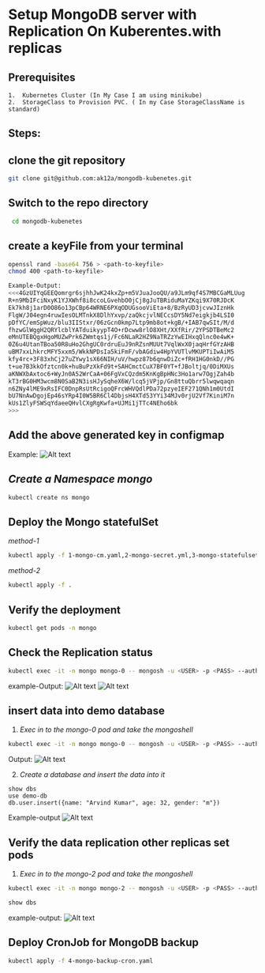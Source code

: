 # Setup MongoDB server with Replication On Kuberentes.with replicas 
## Prerequisites
    1.  Kubernetes Cluster (In My Case I am using minikube)
    2.  StorageClass to Provision PVC. ( In my Case StorageClassName is standard)
    

## Steps: 

## clone the git repository 
```bash
git clone git@github.com:ak12a/mongodb-kubenetes.git
```
## Switch to the repo directory 
 ```bash
  cd mongodb-kubenetes
 ``` 
 

## create a keyFile from your terminal

```bash
openssl rand -base64 756 > <path-to-keyfile>
chmod 400 <path-to-keyfile>

Example-Output:
<<<4GzUIYqGEEQomrgr6sjhhJwK24kxZp+m5VJuaJooQU/a9JLm9qf4S7MBCGaMLUug
R+n9MbIFciNxyK1YJXWhf8i8ccoLGvehbO0jCj8gJuTBRiduMaYZKqi9X70RJDcK
Ek7kh8j1arD0O86o13pCBp64WRNE6PXqODUGsooViEta+8/BzRyUD3jcvwJIznHk
FlgW/J04egn4ruwIesOLMTnkX8DlhYxvp/zaQkcjvlNECcsDY5Nd7eigkjb4LSI0
pDfYC/emSpWuz/blu3IIStxr/06zGcn0kmp7Ltp9mb8ot+kgB/+IAB7qwSIt/M/d
fhzwGlWggH2QRYlcblYATduikyypT4O+rDcww8rlO8XHt/XXfRir/2YPSDTBeMc2
eMnUTEBQgxHgoMUZwPrk6ZWmtqs1j/Fc6NLaR2HZ9NaTRZzYwEIHxqQlnc0e4wK+
0Z6u4UtanTBoa50R8uHo2GhgUC0rdruEuJ9nRZsnMUUt7VqlWxX0jaqHrfGYzAHB
uBM7xxLhkrcMFY5xxm5/WkkNPDsIa5kiFmF/vbAGdiw4HpYVUTlvMKUPTiIwAiM5
kfy4rc+3F83xhCj27uZYwy1sX66NIH/uV/hwpz87b6qnwDiZc+fRH1HG0nkD//PG
t+ue7B3kkOfztcn0k+huBuPzXkFd9t+SAHCmctCuX7BF0YT+fJBoltjq/0DiMXUs
aKNWXbAxtoc6+WyJn0A52WrCaA+06FgVxCQzdm5KnKgBpHNc3Ho1arw7OgjZah4b
kT3rBG0HM3wcm8N0SaB2N3isHJySqheX6W/lcq5jVPjp/Gn8ttuQbrr5lwqwqaqn
n6ZNy4lME9xRsIFC0DnpRsUtRcigoQFrcWHVQdlPDa72pzyeIEF271QNh1m0UtdI
bU7NnAwDgojEp46sYRp4I0W5BR6Cl4DbjsH4XTd53YYi34MJv0rjU2Vf7KiniM7n
kUs1ZlyFSWSqYdaeeQHvlCXgRgKwfa+UJMi1jTTc4NEho6bk
>>>
```


## Add the above generated key in configmap
Example:
![Alt text](image.png)

## *Create a Namespace mongo* 
```bash
kubectl create ns mongo
```

## Deploy the Mongo statefulSet
*method-1*
```bash
kubectl apply -f 1-mongo-cm.yaml,2-mongo-secret.yml,3-mongo-statefulset.yaml
```
*method-2*
```bash
kubectl apply -f . 
```



## Verify the deployment
```bash
kubectl get pods -n mongo
```
    
## Check the Replication status
```bash
kubectl exec -it -n mongo mongo-0 -- mongosh -u <USER> -p <PASS> --authenticationDatabase --eval 'rs.status()'
```
example-Output: 
![Alt text](image-1.png)
![Alt text](image-2.png)



## insert data into demo database
1. *Exec in to the mongo-0 pod and take the mongoshell*
```bash
kubectl exec -it -n mongo mongo-0 -- mongosh -u <USER> -p <PASS> --authenticationDatabase 
```
Output: 
![Alt text](image-3.png)

2.  *Create a database and insert the data into it* 
```shell
show dbs
use demo-db
db.user.insert({name: "Arvind Kumar", age: 32, gender: "m"})
```
Example-output
![Alt text](image-4.png)



## Verify the data replication other replicas set pods 

1. *Exec in to the mongo-2 pod and take the mongoshell*
```bash
kubectl exec -it -n mongo mongo-2 -- mongosh -u <USER> -p <PASS> --authenticationDatabase 
```
```bash
show dbs
```
example-output: 
![Alt text](image-5.png)



## Deploy CronJob for MongoDB backup

```bash
kubectl apply -f 4-mongo-backup-cron.yaml
```
